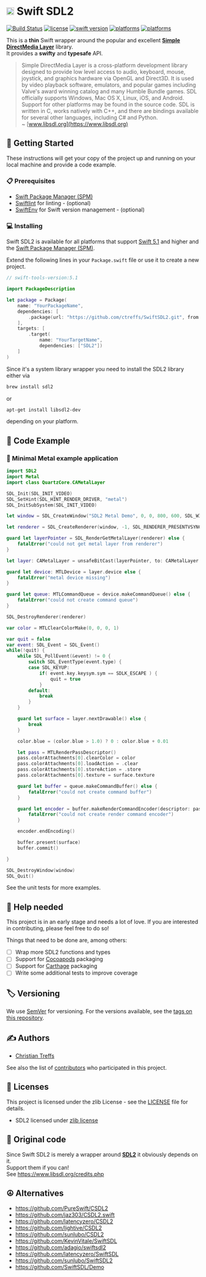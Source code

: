 
# <img src="https://www.libsdl.org/media/SDL_logo.png" height="20" max-width="90%" alt="SDL2" /> Swift SDL2

[![Build Status](https://travis-ci.com/ctreffs/SwiftSDL2.svg?branch=master)](https://travis-ci.com/ctreffs/SwiftSDL2)
[![license](https://img.shields.io/badge/license-zlib-brightgreen.svg)](LICENSE)
[![swift version](https://img.shields.io/badge/swift-5.1+-brightgreen.svg)](https://swift.org/download)
[![platforms](https://img.shields.io/badge/platforms-%20macOS%20|%20iOS%20|%20tvOS-brightgreen.svg)](#)
[![platforms](https://img.shields.io/badge/platforms-linux-brightgreen.svg)](#)

This is a  **thin** Swift wrapper around the popular and excellent [**Simple DirectMedia Layer**](https://www.libsdl.org) library.  
It provides a **swifty** and **typesafe** API. 

> Simple DirectMedia Layer is a cross-platform development library designed to provide low level access to audio, keyboard, mouse, joystick, and graphics hardware via OpenGL and Direct3D. It is used by video playback software, emulators, and popular games including Valve's award winning catalog and many Humble Bundle games.
> SDL officially supports Windows, Mac OS X, Linux, iOS, and Android. Support for other platforms may be found in the source code.
> SDL is written in C, works natively with C++, and there are bindings available for several other languages, including C# and Python.   
> ~ [www.libsdl.org](https://www.libsdl.org)

## 🚀 Getting Started

These instructions will get your copy of the project up and running on your local machine and provide a code example.

### 📋 Prerequisites

* [Swift Package Manager (SPM)](https://github.com/apple/swift-package-manager)
* [Swiftlint](https://github.com/realm/SwiftLint) for linting - (optional)
* [SwiftEnv](https://swiftenv.fuller.li/) for Swift version management - (optional)

### 💻 Installing

Swift SDL2 is available for all platforms that support [Swift 5.1](https://swift.org/) and higher and the [Swift Package Manager (SPM)](https://github.com/apple/swift-package-manager).

Extend the following lines in your `Package.swift` file or use it to create a new project.

```swift
// swift-tools-version:5.1

import PackageDescription

let package = Package(
    name: "YourPackageName",
    dependencies: [
        .package(url: "https://github.com/ctreffs/SwiftSDL2.git", from: "1.1.0")
    ],
    targets: [
        .target(
            name: "YourTargetName",
            dependencies: ["SDL2"])
    ]
)

```

Since it's a system library wrapper you need to install the SDL2 library either via

```sh
brew install sdl2
```

or 

```sh
apt-get install libsdl2-dev
```

depending on your platform.

## 📝 Code Example


### 🤘 Minimal Metal example application


```swift
import SDL2
import Metal
import class QuartzCore.CAMetalLayer

SDL_Init(SDL_INIT_VIDEO)
SDL_SetHint(SDL_HINT_RENDER_DRIVER, "metal")
SDL_InitSubSystem(SDL_INIT_VIDEO)

let window = SDL_CreateWindow("SDL2 Metal Demo", 0, 0, 800, 600, SDL_WINDOW_SHOWN.rawValue | SDL_WINDOW_ALLOW_HIGHDPI.rawValue)

let renderer = SDL_CreateRenderer(window, -1, SDL_RENDERER_PRESENTVSYNC.rawValue)

guard let layerPointer = SDL_RenderGetMetalLayer(renderer) else {
    fatalError("could not get metal layer from renderer")
}

let layer: CAMetalLayer = unsafeBitCast(layerPointer, to: CAMetalLayer.self)

guard let device: MTLDevice = layer.device else {
    fatalError("metal device missing")
}

guard let queue: MTLCommandQueue = device.makeCommandQueue() else {
    fatalError("could not create command queue")
}

SDL_DestroyRenderer(renderer)

var color = MTLClearColorMake(0, 0, 0, 1)

var quit = false
var event: SDL_Event = SDL_Event()
while(!quit) {
    while SDL_PollEvent(&event) != 0 {
        switch SDL_EventType(event.type) {
        case SDL_KEYUP:
            if( event.key.keysym.sym == SDLK_ESCAPE ) {
                quit = true
            }
        default:
            break
        }
    }

    guard let surface = layer.nextDrawable() else {
        break
    }

    color.blue = (color.blue > 1.0) ? 0 : color.blue + 0.01

    let pass = MTLRenderPassDescriptor()
    pass.colorAttachments[0].clearColor = color
    pass.colorAttachments[0].loadAction = .clear
    pass.colorAttachments[0].storeAction = .store
    pass.colorAttachments[0].texture = surface.texture

    guard let buffer = queue.makeCommandBuffer() else {
        fatalError("could not create command buffer")
    }

    guard let encoder = buffer.makeRenderCommandEncoder(descriptor: pass) else {
        fatalError("could not create render command encoder")
    }

    encoder.endEncoding()

    buffer.present(surface)
    buffer.commit()

}

SDL_DestroyWindow(window)
SDL_Quit()
```

See the unit tests for more examples.

## 💁 Help needed

This project is in an early stage and needs a lot of love.
If you are interested in contributing, please feel free to do so!

Things that need to be done are, among others:

- [ ] Wrap more SDL2 functions and types
- [ ] Support for [Cocoapods](https://cocoapods.org) packaging
- [ ] Support for [Carthage](https://github.com/Carthage/Carthage) packaging
- [ ] Write some additional tests to improve coverage

## 🏷️ Versioning

We use [SemVer](http://semver.org/) for versioning. For the versions available, see the [tags on this repository](https://github.com/ctreffs/SwiftSDL2/tags). 

## ✍️ Authors

* [Christian Treffs](https://github.com/ctreffs)

See also the list of [contributors](https://github.com/ctreffs/SwiftSDL2/contributors) who participated in this project.

## 🔏 Licenses

This project is licensed under the zlib License - see the [LICENSE](LICENSE) file for details.

* SDL2 licensed under [zlib license](https://www.libsdl.org/license.php)


## 🙏 Original code

Since Swift SDL2 is merely a wrapper around [**SDL2**](https://www.libsdl.org) it obviously depends on it.       
Support them if you can!  
See <https://www.libsdl.org/credits.php>

## ☮️ Alternatives

* <https://github.com/PureSwift/CSDL2>
* <https://github.com/jaz303/CSDL2.swift>
* <https://github.com/latencyzero/CSDL2>
* <https://github.com/lightive/CSDL2>
* <https://github.com/sunlubo/CSDL2>
* <https://github.com/KevinVitale/SwiftSDL>
* <https://github.com/adagio/swiftsdl2>
* <https://github.com/latencyzero/SwiftSDL>
* <https://github.com/sunlubo/SwiftSDL2>
* <https://github.com/SwiftSDL/Demo>
